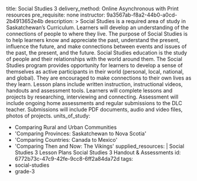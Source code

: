 title: Social Studies 3
delivery_method: Online Asynchronous with Print resources
pre_requisite: none
instructor: 9a3567ab-f8a2-44b0-a0cd-2b4913652e4b
description: >
  Social Studies is a required area of study in Saskatchewan’s Curriculum. Learners will develop an
  understanding of the connections of people to where they live. The purpose of Social Studies is to
  help learners know and appreciate the past, understand the present, influence the future, and make
  connections between events and issues of the past, the present, and the future. Social Studies
  education is the study of people and their relationships with the world around them. The Social
  Studies program provides opportunity for learners to develop a sense of themselves as active
  participants in their world (personal, local, national, and global). They are encouraged to make
  connections to their own lives as they learn. Lesson plans include written instruction,
  instructional videos, handouts and assessment tools. Learners will complete lessons and projects by
  researching, interviewing and connecting. Assessment will include ongoing home assessments and
  regular submissions to the DLC teacher. Submissions will include PDF documents, audio and video
  files, photos of projects.
units_of_study:
  - Comparing Rural and Urban Communities
  - 'Comparing Provinces:  Saskatchewan to Nova Scotia'
  - 'Comparing Countries:  Canada to Mexico'
  - 'Comparing Then and Now:  The Vikings'
supplied_resources: |
  Social Studies 3 Lesson Plans
  Social Studies 3 Handout & Assessments
id: 6772b73c-47c9-42fe-9cc8-6ff2a84da72d
tags:
  - social-studies
  - grade-3
